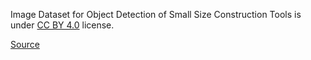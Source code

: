 Image Dataset for Object Detection of Small Size Construction Tools is under [CC BY 4.0](https://creativecommons.org/licenses/by/4.0/legalcode) license.

[Source](https://zenodo.org/record/6530106)
